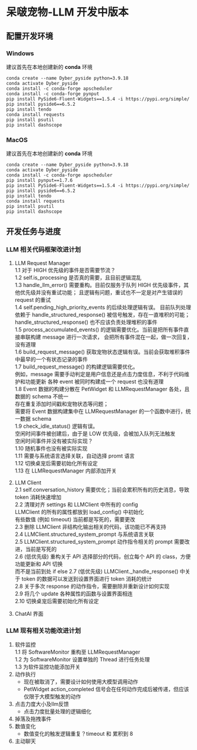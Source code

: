 # 呆啵宠物-LLM 开发中版本

  
## 配置开发环境

### Windows
  建议首先在本地创建新的 **conda** 环境  
  ```
  conda create --name Dyber_pyside python=3.9.18
  conda activate Dyber_pyside
  conda install -c conda-forge apscheduler
  conda install -c conda-forge pynput
  pip install PySide6-Fluent-Widgets==1.5.4 -i https://pypi.org/simple/
  pip install pyside6==6.5.2
  pip install tendo
  conda install requests
  pip install psutil
  pip install dashscope
  ```

  
### MacOS
  建议首先在本地创建新的 **conda** 环境  
  ```
  conda create --name Dyber_pyside python=3.9.18
  conda activate Dyber_pyside
  conda install -c conda-forge apscheduler
  pip install pynput==1.7.6
  pip install PySide6-Fluent-Widgets==1.5.4 -i https://pypi.org/simple/
  pip install pyside6==6.5.2
  pip install tendo
  conda install requests
  pip install psutil
  pip install dashscope
  ```
  

## 开发任务与进度 

### LLM 相关代码框架改进计划
1. LLM Request Manager  
    1.1 对于 HIGH 优先级的事件是否需要节流？  
    1.2 self.is_processing 是否真的需要，且目前逻辑混乱  
    1.3 handle_llm_error() 需要重构。目前仅服务于队列 HIGH 优先级事件，其他优先级并没有重试功能；
        且逻辑有问题，重试也不一定是对产生错误的 request 的重试  
    1.4 self.pending_high_priority_events 的后续处理逻辑有误。
        目前队列处理依赖于 handle_structured_response() 被信号触发，存在一直堆积的可能； 
        handle_structured_response() 也不应该负责处理堆积的事件  
    1.5 process_accumulated_events() 的逻辑需要优化。当前是把所有事件直接串联构建 message 进行一次请求，
        会把所有事件混在一起，做一次回复，没有道理  
    1.6 build_request_message() 获取宠物状态逻辑有误。当前会获取堆积事件中最早的一个有状态记录的事件  
    1.7 build_request_message() 的构建逻辑需要优化。  
        例如，message 需要手动判定是用户信息还是点击力度信息，不利于代码维护和功能更新 
        各种 event 被同时构建成一个 request 也没有道理  
    1.8 Event 数据的构建分散在 PetWidget 和 LLMRequestManager 各处，且数据的 schema 不统一  
        存在重复添加时间戳和宠物状态等问题；  
        需要将 Event 数据构建集中在 LLMRequestManager 的一个函数中进行，统一数据 schema  
    1.9 check_idle_status() 逻辑有误。  
        空闲时间事件被创建后，由于是 LOW 优先级，会被加入队列无法触发  
        空闲时间事件并没有被实际实现？  
    1.10 随机事件也没有被实际实现  
    1.11 需要与系统语言选择关联，自动选择 promt 语言  
    1.12 切换桌宠后需要初始化所有设定  
    1.13 在 LLMRequestManager 内部添加开关  
    
  
2. LLM Client  
    2.1 self.conversation_history 需要优化；当前会累积所有的历史消息，导致 token 消耗快速增加  
    2.2 清理对齐 settings 和 LLMClient 中所有的 config  
        LLMClient 的所有的属性都放到 load_config() 中初始化  
        有些数值 (例如 timeout) 当前都是写死的，需要更改  
    2.3 删除 LLMClient 非结构化输出相关的代码，该功能已不再支持  
    2.4 LLMClient.structured_system_prompt 与系统语言关联  
    2.5 LLMClient.structured_system_prompt 动作指令相关的 prompt 需要改进，当前是写死的  
    2.6 (低优先级) 重构关于 API 选择部分的代码，创立每个 API 的 class，方便功能更新和 API 切换  
        而不是当前到处 if else
    2.7 (低优先级) LLMClient._handle_response() 中关于 token 的数据可以发送到设置界面进行 token 消耗的统计  
    2.8 关于多次 response 的动作指令，需要删除并重新设计如何实现  
    2.9 将几个 update 各种属性的函数与设置界面相连  
    2.10 切换桌宠后需要初始化所有设定
  
  
3. ChatAI 界面  



### LLM 现有相关功能改进计划
1. 软件监控  
    1.1 将 SoftwareMonitor 重构至 LLMRequestManager  
    1.2 为 SoftwareMonitor 设置单独的 Thread 进行任务处理  
    1.3 为软件监控功能添加开关  
2. 动作执行
    - 现在被取消了，需要设计如何使用大模型调用动作
    - PetWidget action_completed 信号会在任何动作完成后被传递，但应该仅限于大模型触发的动作
3. 点击力度大小及llm反馈
    - 点击力度批量处理的逻辑细化
4. 掉落及拖拽事件
5. 数值变化
    - 数值变化的触发逻辑重复？timeout 和 累积到 8
6. 主动聊天


